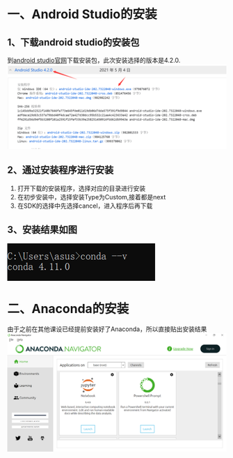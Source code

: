# 一、Android Studio的安装
## 1、下载android studio的安装包
到[android studio官网](https://developer.android.google.cn/studio)下载安装包，此次安装选择的版本是4.2.0.![版本图](https://github.com/floweral/images/blob/main/lab1/1.png)

## 2、通过安装程序进行安装
1. 打开下载的安装程序，选择对应的目录进行安装
2. 在初步安装中，选择安装Type为Custom,接着都是next
3. 在SDK的选择中先选择cancel，进入程序后再下载

## 3、安装结果如图
![Android Studio安装结果图](https://github.com/floweral/images/blob/main/lab1/2.png)


# 二、Anaconda的安装
由于之前在其他课设已经提前安装好了Anaconda，所以直接贴出安装结果![Anaconda安装结果图](https://github.com/floweral/images/blob/main/lab1/3.png)




```python

```
